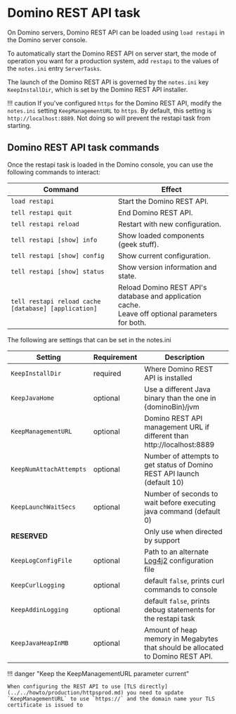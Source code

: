 # Domino REST API task

On Domino servers, Domino REST API can be loaded using `load restapi` in the Domino server console.

To automatically start the Domino REST API on server start, the mode of operation you want for a production system, add `restapi` to the values of the `notes.ini` entry `ServerTasks`.

The launch of the Domino REST API is governed by the `notes.ini` key `KeepInstallDir`, which is set by the Domino REST API installer.

<!-- prettier-ignore -->
!!! caution
    If you've configured `https` for the Domino REST API, modify the `notes.ini` setting `KeepManagementURL` to `https`. By default, this setting is `http://localhost:8889`. Not doing so will prevent the restapi task from starting.

## Domino REST API task commands

Once the restapi task is loaded in the Domino console, you can use the following commands to interact:

| Command                                              | Effect                                                                                              |
| ---------------------------------------------------- | --------------------------------------------------------------------------------------------------- |
| `load restapi`                                       | Start the Domino REST API.                                                                          |
| `tell restapi quit`                                  | End Domino REST API.                                                                                |
| `tell restapi reload`                                | Restart with new configuration.                                                                     |
| `tell restapi [show] info`                           | Show loaded components (geek stuff).                                                                |
| `tell restapi [show] config`                         | Show current configuration.                                                                         |
| `tell restapi [show] status`                         | Show version information and state.                                                                 |
| `tell restapi reload cache [database] [application]` | Reload Domino REST API's database and application cache.<br>Leave off optional parameters for both. |

The following are settings that can be set in the notes.ini

| Setting                 | Requirement | Description                                                                                       |
| ----------------------- | ----------- | ------------------------------------------------------------------------------------------------- |
| `KeepInstallDir`        | required    | Where Domino REST API is installed                                                                |
| `KeepJavaHome`          | optional    | Use a different Java binary than the one in {dominoBin}/jvm                                       |
| `KeepManagementURL`     | optional    | Domino REST API management URL if different than http://localhost:8889                            |
| `KeepNumAttachAttempts` | optional    | Number of attempts to get status of Domino REST API launch (default 10)                           |
| `KeepLaunchWaitSecs`    | optional    | Number of seconds to wait before executing java command (default 0)                               |
| **RESERVED**            |             | Only use when directed by support                                                                 |
| `KeepLogConfigFile`     | optional    | Path to an alternate [Log4j2](https://logging.apache.org/log4j/2.x/index.html) configuration file |
| `KeepCurlLogging`       | optional    | default `false`, prints curl commands to console                                                  |
| `KeepAddinLogging`        | optional    | default `false`, prints debug statements for the restapi task                                      |
| `KeepJavaHeapInMB`        | optional    | Amount of heap memory in Megabytes that should be allocated to Domino REST API.                                     |


!!! danger "Keep the KeepManagementURL parameter current"

    When configuring the REST API to use [TLS directly](../../howto/production/httpsprod.md) you need to update `KeepManagementURL` to use `https://` and the domain name your TLS certificate is issued to

